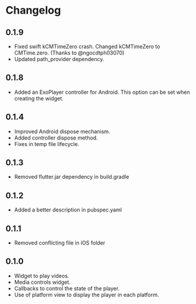 # Changelog

## 0.1.9

* Fixed swift kCMTimeZero crash. Changed kCMTimeZero to CMTime.zero. (Thanks to @ngocdtph03070) 
* Updated path_provider dependency.

## 0.1.8

* Added an ExoPlayer controller for Android. This option can be 
set when creating the widget.

## 0.1.4

* Improved Android dispose mechanism.
* Added controller dispose method.
* Fixes in temp file lifecycle.

## 0.1.3

* Removed flutter.jar dependency in build.gradle

## 0.1.2

* Added a better description in pubspec.yaml

## 0.1.1

* Removed conflicting file in iOS folder

## 0.1.0

* Widget to play videos.
* Media controls widget.
* Callbacks to control the state of the player.
* Use of platform view to display the player in each platform.
